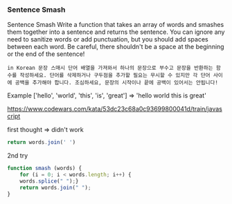 
### Sentence Smash
Sentence Smash
Write a function that takes an array of words and smashes them together into a sentence and returns the sentence.
You can ignore any need to sanitize words or add punctuation, but you should add spaces between each word. Be careful, 
there shouldn't be a space at the beginning or the end of the sentence!


`in Korean
문장 스매시
단어 배열을 가져와서 하나의 문장으로 부수고 문장을 반환하는 함수를 작성하세요.
단어를 삭제하거나 구두점을 추가할 필요는 무시할 수 있지만 각 단어 사이에 공백을 추가해야 합니다. 조심하세요,
문장의 시작이나 끝에 공백이 있어서는 안됩니다!
`

Example
['hello', 'world', 'this', 'is', 'great']  =>  'hello world this is great'


https://www.codewars.com/kata/53dc23c68a0c93699800041d/train/javascript

first thought => didn't work
```js
return words.join(' ') 
```

2nd try
```js
function smash (words) {
    for (i = 0; i < words.length; i++) {
    words.splice(" ");}
    return words.join(" ");
}
```
